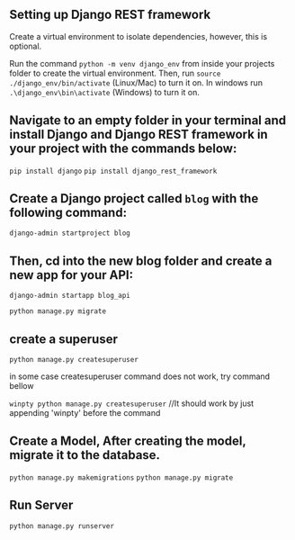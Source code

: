 ## Setting up Django REST framework

Create a virtual environment to isolate dependencies, however, this is optional. 

 Run the command `python -m venv django_env` from inside your projects folder to create the virtual environment. Then, run `source ./django_env/bin/activate` (Linux/Mac) to turn it on.
 In windows run `.\django_env\bin\activate` (Windows) to turn it on.

## Navigate to an empty folder in your terminal and install Django and Django REST framework in your project with the commands below:

`pip install django`
`pip install django_rest_framework`

## Create a Django project called `blog` with the following command:

`django-admin startproject blog`

## Then, cd into the new blog folder and create a new app for your API:

`django-admin startapp blog_api`

`python manage.py migrate`


## create a superuser

`python manage.py createsuperuser` 

in some case createsuperuser command does not work, try command bellow

`winpty python manage.py createsuperuser`
//It should work by just appending 'winpty' before the command

## Create a Model, After creating the model, migrate it to the database.

`python manage.py makemigrations`
`python manage.py migrate`

## Run Server

`python manage.py runserver`